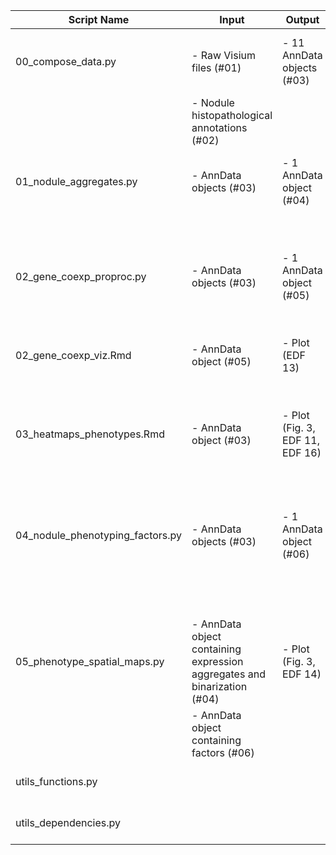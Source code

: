 | Script Name                   | Input                                            | Output                           | Description                                                              |
|-------------------------------|--------------------------------------------------|----------------------------------|--------------------------------------------------------------------------|
| 00_compose_data.py            | - Raw Visium files (#01)                         | - 11 AnnData objects (#03)       | - Composes raw Visium files and nodule histopathological annotations    |
|                               | - Nodule histopathological annotations (#02)     |                                  |                                                                          |
| 01_nodule_aggregates.py      | - AnnData objects (#03)                          | - 1 AnnData object (#04)         | - Computes nodule-level normalized expression value aggregates          |
|                               |                                                  |                                  |   - Phenotype and TME binarization                                        |
| 02_gene_coexp_proproc.py     | - AnnData objects (#03)                          | - 1 AnnData object (#05)         | - Concatenates normalized and gene-subset expression matrices            |
| 02_gene_coexp_viz.Rmd        | - AnnData object (#05)                           | - Plot (EDF 13)                   | - Generates gene-coexpression network visualization using R Markdown    |
| 03_heatmaps_phenotypes.Rmd   | - AnnData object (#03)                           | - Plot (Fig. 3, EDF 11, EDF 16)  | - Produces global heatmaps for ROIs and slides using R Markdown          |
|                               |                                                  |                                  |   - Separated heatmaps per slide                                         |
| 04_nodule_phenotyping_factors.py | - AnnData objects (#03)                       | - 1 AnnData object (#06)         | - Computes factor and gene loadings per spot for all slides             |
|                                  |                                                  |                                  |   - Generates factor to cell type signature map                          |
| 05_phenotype_spatial_maps.py | - AnnData object containing expression aggregates and binarization (#04) | - Plot (Fig. 3, EDF 14) | - Generates spatial maps of aggregates and single gene expressions      |
|                               | - AnnData object containing factors (#06)       |                                  |                                                                          |
| utils_functions.py           |                                                  |                                  | - Auxiliary functions used for R scripts                                 |
| utils_dependencies.py        |                                                  |                                  | - Packages used for R scripts                                             |
